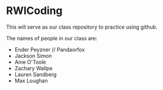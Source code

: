 # RWICoding
This will serve as our class repository to practice using github.

The names of people in our class are:
- Ender Peyzner // Pandaorfox
- Jackson Simon 
- Aine O'Toole
- Zachary Wallpe
- Lauren Sandberg
- Max Loughan

